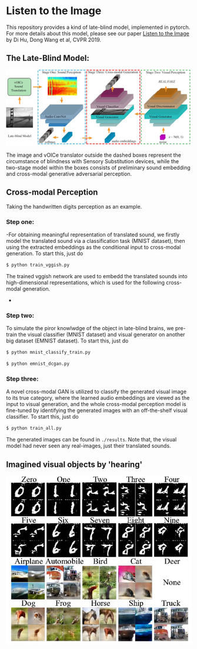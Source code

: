 # Listen to the Image

This repository provides a kind of late-blind model, implemented in pytorch.
For more details about this model, please see our paper [Listen to the Image](http://dtaoo.github.io/papers/2019_voice.pdf) by Di Hu, Dong Wang et al, CVPR 2019.

## The Late-Blind Model:
<img src='ims/lbm.JPG'>

The image and vOICe translator outside the dashed boxes represent the circumstance of blindness with Sensory Substitution devices, while the two-stage model within the boxes consists of preliminary sound embedding and cross-modal generative adversarial perception.

## Cross-modal Perception

Taking the handwritten digits perception as an example. 

### Step one: 

-For obtaining meaningful representation of translated sound, we firstly model the translated sound via a classification task (MNIST dataset), then using the extracted embeddings as the conditional input to cross-modal generation. To start this, just do

```bash
$ python train_vggish.py
```

The trained vggish network are used to embedd the translated sounds into high-dimensional representations, which is used for the following cross-modal generation.

-

### Step two: 

To simulate the piror knowlwdge of the object in late-blind brains, we pre-train the visual classifier (MNIST dataset) and visual generator on another big dataset (EMNIST dataset). To start this, just do

```bash
$ python mnist_classify_train.py
```

```bash
$ python emnist_dcgan.py
```

### Step three: 

A novel cross-modal GAN is utilized to classify the generated visual image to its true category, where the learned audio embeddings are viewed as the input to visual generation, and the whole cross-modal perception model is fine-tuned by identifying the generated images with an off-the-shelf visual classifier. To start this, just do

```bash
$ python train_all.py 
```

The generated images can be found in  `./results`. Note that, the visual model had never seen any real-images, just their translated sounds.


## Imagined visual objects by 'hearing' 
<img src='ims/lbm_examples.jpg'>